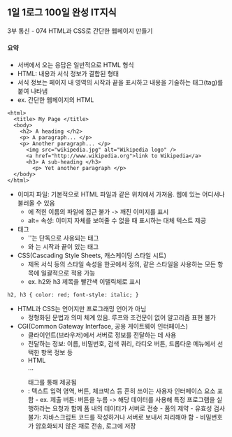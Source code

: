 ## 1일 1로그 100일 완성 IT지식

3부 통신 - 074 HTML과 CSS로 간단한 웹페이지 만들기

#### 요약

- 서버에서 오는 응답은 일반적으로 HTML 형식
- HTML: 내용과 서식 정보가 결합된 형태
- 서식 정보는 페이지 내 영역의 시작과 끝을 표시하고 내용을 기술하는 태그(tag)를 붙여 나타냄
- ex. 간단한 웹페이지의 HTML

```
<html>
  <title> My Page </title>
  <body>
    <h2> A heading </h2>
    <p> A paragraph... </p>
    <p> Another paragraph... </p>
      <img src="wikipedia.jpg" alt="Wikipedia logo" />
      <a href="http://www.wikipedia.org">link to Wikipedia</a>
      <h3> A sub-heading </h3>
        <p> Yet another paragraph </p>
  </body>
</html>
```

- 이미지 파일: 기본적으로 HTML 파일과 같은 위치에서 가져옴. 웹에 있는 어디서나 불러올 수 있음
  - <img>에 적힌 이름의 파일에 접근 불가 -> 깨진 이미지를 표시
  - alt= 속성: 이미지 자체를 보여줄 수 없을 때 표시하는 대체 텍스트 제공
- 태그
  - '<img>'는 단독으로 사용되는 태그
  - <body>와 </body>는 시작과 끝이 있는 태그
- CSS(Cascading Style Sheets, 캐스케이딩 스타일 시트)
  - 제목 서식 등의 스타일 속성을 한곳에서 정의, 같은 스타일을 사용하는 모든 항목에 일괄적으로 적용 가능
  - ex. h2와 h3 제목을 빨간색 이탤릭체로 표시
 
```
h2, h3 { color: red; font-style: italic; }
```

- HTML과 CSS는 언어지만 프로그래밍 언어가 아님
  - 정형화된 문법과 의미 체계 있음. 루프와 조건문이 없어 알고리즘 표현 불가
- CGI(Common Gateway Interface, 공용 게이트웨이 인터페이스)
  - 클라이언트(브라우저)에서 서버로 정보를 전달하는 데 사용
  - 전달하는 정보: 이름, 비밀번호, 검색 쿼리, 라디오 버튼, 드롭다운 메뉴에서 선택한 항목 정보 등
  - HTML <form> ... </form> 태그를 통해 제공됨
  - <form>: 텍스트 입력 영역, 버튼, 체크박스 등 흔히 쓰이는 사용자 인터페이스 요소 포함
    - ex. 제출 버튼: 버튼을 누름 -> 해당 데이터를 사용해 특정 프로그램을 실행하라는 요청과 함께 폼 내의 데이터가 서버로 전송
    - 폼의 제약
      - 유효성 검사 불가: 자바스크립트 코드를 작성하거나 서버로 보내서 처리해야 함
      - 비밀번호가 암호화되지 않은 채로 전송, 로그에 저장
